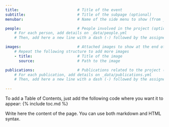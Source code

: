 ```yaml
---
title:                          # Title of the event
subtitle:                       # Title of the subpage (optional)
menubar:                        # Name of the side menu to show (from _data/menus/)

people:                         # People involved in the project (optional)
    # For each person, add details on _data/people.yml
    # Then, add here a new line with a dash (-) followed by the assigned "id"

images:                         # Attached images to show at the end of the page (optional)
    # Repeat the following structure to add more images
    - title:                    # Title of the image
      source:                   # Path to the image

publications:                   # Publications related to the project (optional)
    # For each publication, add details on _data/publications.yml
    # Then, add here a new line with a dash (-) followed by the assigned "id"
      
---
```


To add a Table of Contents, just add the following code where you want it to appear:
{% include toc.md %}

Write here the content of the page. You can use both markdown and HTML syntax.

